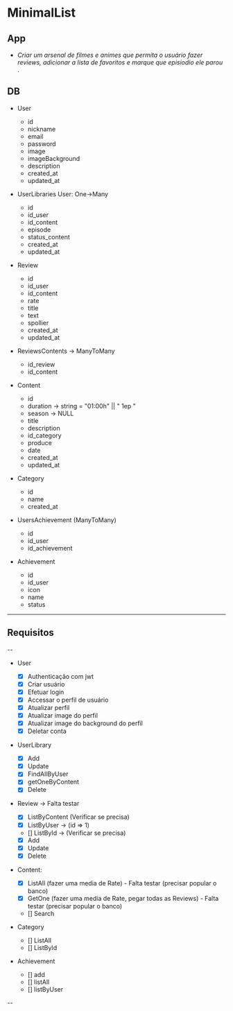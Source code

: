 # MinimalList

## App
* *Criar um arsenal de filmes e animes que permita o usuário fazer reviews, adicionar a lista de favoritos e marque que episiodio ele parou* .

## DB
*  User
	*  id
	*  nickname
	*  email
	*  password
	*  image
	*  imageBackground
	*  description
	*  created_at
	*  updated_at

*  UserLibraries  User: One->Many
	*  id
	*  id_user
	*  id_content
	*  episode
	*  status_content
	*  created_at
	*  updated_at

*  Review 
	*  id
	*  id_user
	*  id_content
	*  rate
	*  title
	*  text
	*  spollier
	*  created_at
	*  updated_at

*  ReviewsContents -> ManyToMany
	* id_review
	* id_content

*  Content
	*  id
	*  duration -> string = "01:00h" || " 1ep "
	*  season -> NULL
	*  title
	*  description
	*  id_category
	*  produce
	*  date
	* created_at
	* updated_at

*  Category
	*  id
	*  name
	*  created_at

*  UsersAchievement (ManyToMany)
	* id  
	*  id_user
	* id_achievement
 
*  Achievement
	*  id
	* id_user
	*  icon
	*  name
	*  status


--- 
## Requisitos
-- 
* User
    * [x] Authenticação com jwt
    * [x] Criar usuário
    * [x] Efetuar login
    * [x] Accessar o perfil de usuário
    * [x] Atualizar perfil
    * [x] Atualizar image do perfil
    * [x] Atualizar image do background do perfil
    * [x] Deletar conta

* UserLibrary
    * [x] Add
    * [x] Update
    * [x] FindAllByUser
    * [x] getOneByContent
    * [x] Delete

* Review -> Falta testar
    *  [x] ListByContent (Verificar se precisa)
    *  [x] ListByUser -> (id => 1)
    *  [] ListById -> (Verificar se precisa)
    *  [x] Add
    *  [x] Update 
    *  [x] Delete

* Content: 
    *  [x] ListAll (fazer uma media de Rate) - Falta testar (precisar popular o banco)
    *  [x] GetOne (fazer uma media de Rate,  pegar todas as Reviews) - Falta testar (precisar popular o banco)
    *  [] Search
 
* Category
    * [] ListAll
    * [] ListById

* Achievement
    * [] add
    * [] listAll
    * [] listByUser

--
